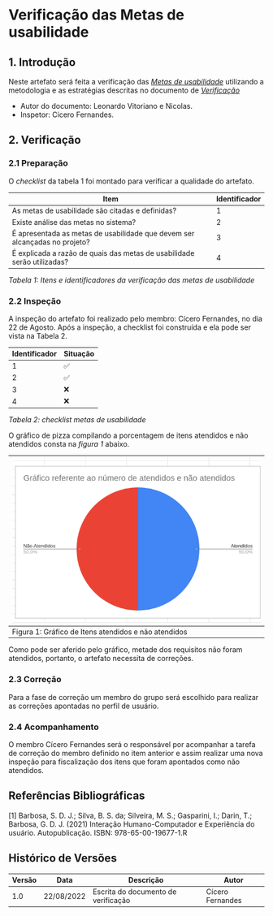 # Verificação das Metas de usabilidade

## 1. Introdução

Neste artefato será feita a verificação das
[_Metas de usabilidade_](/analise_de_requisitos/metas_de_usabilidade.md) utilizando a metodologia e as estratégias descritas no documento
de [_Verificação_](analise/verif_principal.md)

- Autor do documento: Leonardo Vitoriano e Nicolas.
- Inspetor: Cícero Fernandes.

## 2. Verificação

### 2.1 Preparação

O _checklist_ da tabela 1 foi montado para verificar a qualidade do artefato.

| Item                                                                       | Identificador |
| -------------------------------------------------------------------------- | ------------- |
| As metas de usabilidade são citadas e definidas?                           | 1             |
| Existe análise das metas no sistema?                                       | 2             |
| É apresentada as metas de usabilidade que devem ser alcançadas no projeto? | 3             |
| É explicada a razão de quais das metas de usabilidade serão utilizadas?    | 4             |

_Tabela 1: Itens e identificadores da verificação das metas de usabilidade_

### 2.2 Inspeção

A inspeção do artefato foi realizado pelo membro: Cícero Fernandes, no dia 22 de Agosto. Após a inspeção, a checklist foi construída e ela pode ser vista na Tabela 2.

| Identificador | Situação |
| ------------- | -------- |
| 1             | ✅       |
| 2             | ✅       |
| 3             | ❌       |
| 4             | ❌       |

_Tabela 2: checklist metas de usabilidade_

O gráfico de pizza compilando a porcentagem de itens atendidos e não atendidos consta na _figura 1_ abaixo.

| ![imagemGráfico](../../_media/graficoMetasIHC.png)   |
| ---------------------------------------------------- |
| Figura 1: Gráfico de Itens atendidos e não atendidos |

Como pode ser aferido pelo gráfico, metade dos requisitos não foram atendidos, portanto, o artefato necessita de correções.

### 2.3 Correção

Para a fase de correção um membro do grupo será escolhido para realizar as correções apontadas no perfil de usuário.

### 2.4 Acompanhamento

O membro Cícero Fernandes será o responsável por acompanhar a tarefa de correção do membro definido no item anterior e assim realizar uma nova inspeção para fiscalização dos itens que foram apontados como não atendidos.

## Referências Bibliográficas

[1] Barbosa, S. D. J.; Silva, B. S. da; Silveira, M. S.; Gasparini, I.; Darin, T.; Barbosa, G. D. J. (2021)
Interação Humano-Computador e Experiência do usuário. Autopublicação. ISBN: 978-65-00-19677-1.R

## Histórico de Versões

| Versão | Data       | Descrição                           | Autor            |
| ------ | ---------- | ----------------------------------- | ---------------- |
| 1.0    | 22/08/2022 | Escrita do documento de verificação | Cícero Fernandes |
